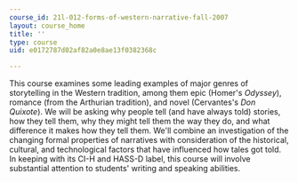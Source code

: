 ```yaml
---
course_id: 21l-012-forms-of-western-narrative-fall-2007
layout: course_home
title: ''
type: course
uid: e0172787d02af82a0e8ae13f0382368c

---
```

This course examines some leading examples of major genres of storytelling in the Western tradition, among them epic (Homer's _Odyssey_), romance (from the Arthurian tradition), and novel (Cervantes's _Don Quixote_). We will be asking why people tell (and have always told) stories, how they tell them, why they might tell them the way they do, and what difference it makes how they tell them. We'll combine an investigation of the changing formal properties of narratives with consideration of the historical, cultural, and technological factors that have influenced how tales got told. In keeping with its CI-H and HASS-D label, this course will involve substantial attention to students' writing and speaking abilities.

